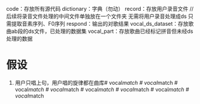 code：存放所有源代码
dictionary：字典（勿动）
record：存放用户录音文件  //后续将录音文件处理的中间文件单独放在一个文件夹
        无需将用户录音处理成ds 只需提取音素序列、F0序列
respond：输出的对歌结果
vocal_ds_dataset：存放歌曲ab段的ds文件，已处理的数据集
vocal_part：存放歌曲已经标记拼音但未经ds处理的数据


# 假设
1. 用户只唱上句，用户唱的旋律都在曲库#   v o c a l _ m a t c h  
 #   v o c a l _ m a t c h  
 #   v o c a l _ m a t c h  
 #   v o c a l _ m a t c h  
 #   v o c a l _ m a t c h  
 #   v o c a l _ m a t c h  
 #   v o c a l _ m a t c h  
 #   v o c a l _ m a t c h  
 